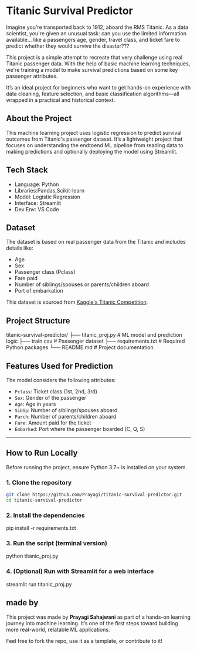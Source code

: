 # Titanic Survival Predictor

Imagine you're transported back to 1912, aboard the RMS Titanic. As a data scientist, you're given an unusual task: can you use the limited information available... like a passengers age, gender, travel class, and ticket fare to predict whether they would survive the disaster???

This project is a simple attempt to recreate that very challenge using real Titanic passenger data. With the help of basic machine learning techniques, we're training a model to make survival predictions based on some key passenger attributes.

It’s an ideal project for beginners who want to get hands-on experience with data cleaning, feature selection, and basic classification algorithms—all wrapped in a practical and historical context.

## About the Project

This machine learning project uses logistic regression to predict survival outcomes from Titanic's passenger dataset. It’s a lightweight project that focuses on understanding the endtoend ML pipeline from reading data to making predictions and optionally deploying the model using Streamlit.


## Tech Stack

- Language: Python
- Libraries:Pandas,Scikit-learn
- Model: Logistic Regression
- Interface: Streamlit
- Dev Env: VS Code

## Dataset

The dataset is based on real passenger data from the Titanic and includes details like:
- Age
- Sex
- Passenger class (Pclass)
- Fare paid
- Number of siblings/spouses or parents/children aboard
- Port of embarkation

This dataset is sourced from [Kaggle's Titanic Competition](https://www.kaggle.com/c/titanic/data).


## Project Structure



titanic-survival-predictor/
├── titanic_proj.py               # ML model and prediction logic
├── train.csv                    # Passenger dataset
├── requirements.txt             # Required Python packages
└── README.md                     # Project documentation

## Features Used for Prediction

The model considers the following attributes:
- `Pclass`: Ticket class (1st, 2nd, 3rd)
- `Sex`: Gender of the passenger
- `Age`: Age in years
- `SibSp`: Number of siblings/spouses aboard
- `Parch`: Number of parents/children aboard
- `Fare`: Amount paid for the ticket
- `Embarked`: Port where the passenger boarded (C, Q, S)

---

## How to Run Locally

Before running the project, ensure Python 3.7+ is installed on your system.

### 1. Clone the repository

```bash
git clone https://github.com/Prayagi/titanic-survival-predictor.git
cd titanic-survival-predictor
````

### 2. Install the dependencies
pip install -r requirements.txt

### 3. Run the script (terminal version)

python titanic_proj.py

### 4. (Optional) Run with Streamlit for a web interface
streamlit run titanic_proj.py


## made by

This project was made by **Prayagi Sahajwani** as part of a hands-on learning journey into machine learning. It’s one of the first steps toward building more real-world, relatable ML applications.

Feel free to fork the repo, use it as a template, or contribute to it!

